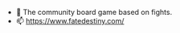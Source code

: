- 👋 The community board game based on fights.
- 📫 https://www.fatedestiny.com/

<!---
FateDestinyGame/FateDestinyGame is a ✨ special ✨ repository because its `README.md` (this file) appears on your GitHub profile.
You can click the Preview link to take a look at your changes.
--->
